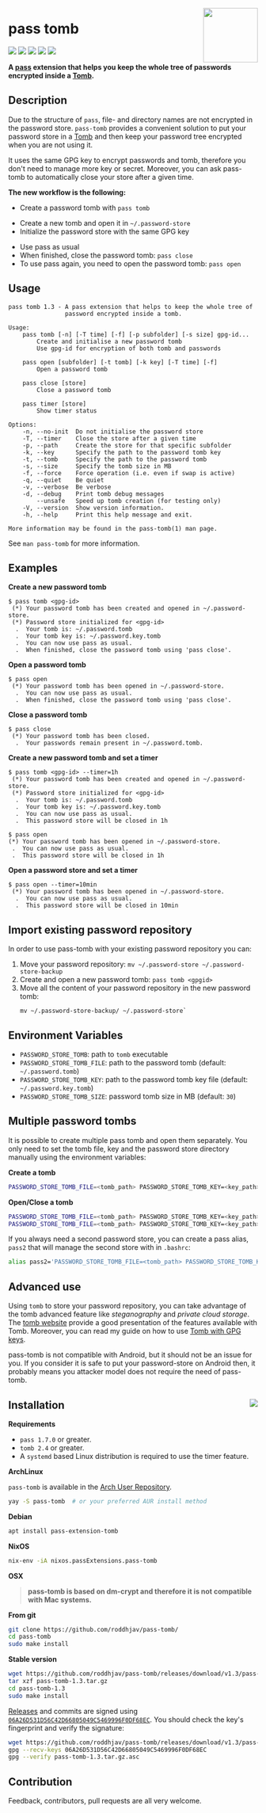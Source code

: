 [<img src="https://gitlab.com/uploads/-/system/project/avatar/3157196/logo.png" align="right" height="110"/>][github-link]

# pass tomb

[![][workflow]][action] [![][gitlab]][gitlab-link] [![][coverage]][coverage-link] [![][quality]][quality-link] [![
][release]][release-link]

**A [pass] extension that helps you keep the whole tree of passwords encrypted inside a [Tomb].**


## Description

Due to the structure of `pass`, file- and directory names are not encrypted in the password store. `pass-tomb` provides a convenient solution to put your password store in a [Tomb][github-tomb] and then keep your password tree encrypted when you are not using it.

It uses the same GPG key to encrypt passwords and tomb, therefore you don't need to manage more key or secret. Moreover, you can ask pass-tomb to automatically close your store after a given time.

**The new workflow is the following:**
* Create a password tomb with `pass tomb`
 - Create a new tomb and open it in `~/.password-store`
 - Initialize the password store with the same GPG key
* Use pass as usual
* When finished, close the password tomb: `pass close`
* To use pass again, you need to open the password tomb: `pass open`

## Usage

```
pass tomb 1.3 - A pass extension that helps to keep the whole tree of
                password encrypted inside a tomb.

Usage:
    pass tomb [-n] [-T time] [-f] [-p subfolder] [-s size] gpg-id...
        Create and initialise a new password tomb
        Use gpg-id for encryption of both tomb and passwords

    pass open [subfolder] [-t tomb] [-k key] [-T time] [-f]
        Open a password tomb

    pass close [store]
        Close a password tomb

    pass timer [store]
        Show timer status

Options:
    -n, --no-init  Do not initialise the password store
    -T, --timer    Close the store after a given time
    -p, --path     Create the store for that specific subfolder
    -k, --key      Specify the path to the password tomb key
    -t, --tomb     Specify the path to the password tomb
    -s, --size     Specify the tomb size in MB
    -f, --force    Force operation (i.e. even if swap is active)
    -q, --quiet    Be quiet
    -v, --verbose  Be verbose
    -d, --debug    Print tomb debug messages
        --unsafe   Speed up tomb creation (for testing only)
    -V, --version  Show version information.
    -h, --help     Print this help message and exit.

More information may be found in the pass-tomb(1) man page.
```

See `man pass-tomb` for more information.

## Examples

**Create a new password tomb**
```
$ pass tomb <gpg-id>
 (*) Your password tomb has been created and opened in ~/.password-store.
 (*) Password store initialized for <gpg-id>
  .  Your tomb is: ~/.password.tomb
  .  Your tomb key is: ~/.password.key.tomb
  .  You can now use pass as usual.
  .  When finished, close the password tomb using 'pass close'.
```

**Open a password tomb**
```
$ pass open
 (*) Your password tomb has been opened in ~/.password-store.
  .  You can now use pass as usual.
  .  When finished, close the password tomb using 'pass close'.
```

**Close a password tomb**
```
$ pass close
 (*) Your password tomb has been closed.
  .  Your passwords remain present in ~/.password.tomb.
```

**Create a new password tomb and set a timer**
```
$ pass tomb <gpg-id> --timer=1h
 (*) Your password tomb has been created and opened in ~/.password-store.
 (*) Password store initialized for <gpg-id>
  .  Your tomb is: ~/.password.tomb
  .  Your tomb key is: ~/.password.key.tomb
  .  You can now use pass as usual.
  .  This password store will be closed in 1h
```

```
$ pass open
(*) Your password tomb has been opened in ~/.password-store.
 .  You can now use pass as usual.
 .  This password store will be closed in 1h
```

**Open a password store and set a timer**
```
$ pass open --timer=10min
 (*) Your password tomb has been opened in ~/.password-store.
  .  You can now use pass as usual.
  .  This password store will be closed in 10min
```

## Import existing password repository

In order to use pass-tomb with your existing password repository you can:
1. Move your password repository: `mv ~/.password-store ~/.password-store-backup`
2. Create and open a new password tomb: `pass tomb <gpgid>`
3. Move all the content of your password repository in the new password tomb:
   ```
   mv ~/.password-store-backup/ ~/.password-store`
   ```

## Environment Variables

* `PASSWORD_STORE_TOMB`: path to `tomb` executable
* `PASSWORD_STORE_TOMB_FILE`: path to the password tomb (default: `~/.password.tomb`)
* `PASSWORD_STORE_TOMB_KEY`: path to the password tomb key file (default: `~/.password.key.tomb`)
* `PASSWORD_STORE_TOMB_SIZE`: password tomb size in MB (default: `30`)

## Multiple password tombs

It is possible to create multiple pass tomb and open them separately. You only need to set the tomb file, key and the password store directory manually using the environment variables:

**Create a tomb**
```sh
PASSWORD_STORE_TOMB_FILE=<tomb_path> PASSWORD_STORE_TOMB_KEY=<key_path> PASSWORD_STORE_DIR=<dir_path> pass tomb <gpgid>
```

**Open/Close a tomb**
```sh
PASSWORD_STORE_TOMB_FILE=<tomb_path> PASSWORD_STORE_TOMB_KEY=<key_path> PASSWORD_STORE_DIR=<dir_path> pass open
PASSWORD_STORE_TOMB_FILE=<tomb_path> PASSWORD_STORE_TOMB_KEY=<key_path> PASSWORD_STORE_DIR=<dir_path> pass close
```

If you always need a second password store, you can create a pass alias, `pass2` that will manage the second store with in `.bashrc`:
```sh
alias pass2='PASSWORD_STORE_TOMB_FILE=<tomb_path> PASSWORD_STORE_TOMB_KEY=<key_path> PASSWORD_STORE_DIR=<dir_path> pass'
```

## Advanced use

Using `tomb` to store your password repository, you can take advantage of the tomb advanced feature like *steganography* and *private cloud storage*. The [tomb website][Tomb] provide a good presentation of the features available with Tomb. Moreover, you can read my guide on how to use [Tomb with GPG keys][pujol.io-tomb].

pass-tomb is not compatible with Android, but it should not be an issue for you. If you consider it is safe to put your password-store on Android then, it probably means you attacker model does not require the need of pass-tomb.

## Installation [<img src="https://repology.org/badge/vertical-allrepos/pass-tomb.svg" align="right">][repology-link]

**Requirements**
* `pass 1.7.0` or greater.
* `tomb 2.4` or greater.
* A `systemd` based Linux distribution is required to use the timer feature.

**ArchLinux**

`pass-tomb` is available in the [Arch User Repository][aur].
```sh
yay -S pass-tomb  # or your preferred AUR install method
```

**Debian**

```sh
apt install pass-extension-tomb
```

**NixOS**
```sh
nix-env -iA nixos.passExtensions.pass-tomb
```

**OSX**
> **pass-tomb is based on dm-crypt and therefore it is not compatible with Mac systems.**

**From git**
```sh
git clone https://github.com/roddhjav/pass-tomb/
cd pass-tomb
sudo make install
```

**Stable version**
```sh
wget https://github.com/roddhjav/pass-tomb/releases/download/v1.3/pass-tomb-1.3.tar.gz
tar xzf pass-tomb-1.3.tar.gz
cd pass-tomb-1.3
sudo make install
```

[Releases][releases] and commits are signed using [`06A26D531D56C42D66805049C5469996F0DF68EC`][keys]. You should check the key's fingerprint and verify the signature:
```sh
wget https://github.com/roddhjav/pass-tomb/releases/download/v1.3/pass-tomb-1.3.tar.gz.asc
gpg --recv-keys 06A26D531D56C42D66805049C5469996F0DF68EC
gpg --verify pass-tomb-1.3.tar.gz.asc
```

## Contribution

Feedback, contributors, pull requests are all very welcome.

[github-link]: https://github.com/roddhjav/pass-tomb
[workflow]: https://img.shields.io/endpoint.svg?url=https%3A%2F%2Factions-badge.atrox.dev%2Froddhjav%2Fpass-tomb%2Fbadge%3Fref%3Dmaster&style=flat-square
[action]: https://actions-badge.atrox.dev/roddhjav/pass-tomb/goto?ref=master
[gitlab]: https://gitlab.com/roddhjav/pass-tomb/badges/master/pipeline.svg?style=flat-square
[gitlab-link]: https://gitlab.com/roddhjav/pass-tomb/pipelines
[coverage]: https://img.shields.io/coveralls/roddhjav/pass-tomb/master.svg?style=flat-square
[coverage-link]: https://coveralls.io/github/roddhjav/pass-tomb
[quality]: https://img.shields.io/codacy/grade/1c58ea63487a4b82874b05220d500c60/master.svg?style=flat-square
[quality-link]: https://www.codacy.com/app/roddhjav/pass-tomb
[release]: https://img.shields.io/github/release/roddhjav/pass-tomb.svg?maxAge=600&style=flat-square
[release-link]: https://github.com/roddhjav/pass-tomb/releases/latest
[repology-link]: https://repology.org/project/pass-tomb/versions

[pass]: https://www.passwordstore.org/
[Tomb]: https://www.dyne.org/software/tomb/
[github-tomb]: https://github.com/dyne/Tomb
[pujol.io-tomb]: https://pujol.io/blog/tomb-with-gpg-keys/
[keys]: https://pujol.io/keys
[aur]: https://aur.archlinux.org/packages/pass-tomb
[releases]: https://github.com/roddhjav/pass-tomb/releases
[keybase]: https://keybase.io/roddhjav
